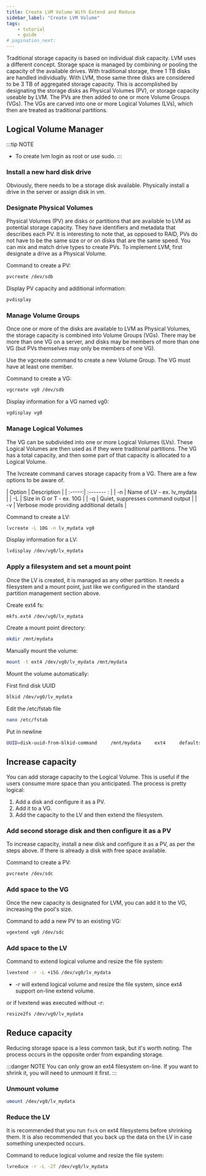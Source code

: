 ```yaml
---
title: Create LVM Volume With Extend and Reduce
sidebar_label: "Create LVM Volume"
tags:
    - tutorial
    - guide
# pagination_next:
---
```


Traditional storage capacity is based on individual disk capacity. LVM uses a different concept. Storage space is managed by combining or pooling the capacity of the available drives. With traditional storage, three 1 TB disks are handled individually. With LVM, those same three disks are considered to be 3 TB of aggregated storage capacity. This is accomplished by designating the storage disks as Physical Volumes (PV), or storage capacity useable by LVM. The PVs are then added to one or more Volume Groups (VGs). The VGs are carved into one or more Logical Volumes (LVs), which then are treated as traditional partitions.

## Logical Volume Manager
:::tip NOTE 
* To create lvm login as root or use sudo.
:::

### Install a new hard disk drive
Obviously, there needs to be a storage disk available. Physically install a drive in the server or assign disk in vm.

### Designate Physical Volumes
Physical Volumes (PV) are disks or partitions that are available to LVM as potential storage capacity. They have identifiers and metadata that describes each PV. It is interesting to note that, as opposed to RAID, PVs do not have to be the same size or or on disks that are the same speed. You can mix and match drive types to create PVs. To implement LVM, first designate a drive as a Physical Volume.

Command to create a PV:

```bash
pvcreate /dev/sdb
```

Display PV capacity and additional information:

```bash
pvdisplay
```

### Manage Volume Groups
Once one or more of the disks are available to LVM as Physical Volumes, the storage capacity is combined into Volume Groups (VGs). There may be more than one VG on a server, and disks may be members of more than one VG (but PVs themselves may only be members of one VG).

Use the vgcreate command to create a new Volume Group. The VG must have at least one member.

Command to create a VG:

```bash
vgcreate vg0 /dev/sdb
```

Display information for a VG named vg0:

```bash
vgdisplay vg0
```

### Manage Logical Volumes
The VG can be subdivided into one or more Logical Volumes (LVs). These Logical Volumes are then used as if they were traditional partitions. The VG has a total capacity, and then some part of that capacity is allocated to a Logical Volume.

The lvcreate command carves storage capacity from a VG. There are a few options to be aware of.

| Option | Description |
| :-----:|  :------- : |
| -n     | Name of LV - ex. lv_mydata |
| -L     | Size in G or T - ex. 10G |
| -q     | Quiet, suppresses command output |
| -v     | Verbose mode providing additional details |

Command to create a LV:

```bash
lvcreate -L 10G -n lv_mydata vg0
```

Display information for a LV:

```bash
lvdisplay /dev/vg0/lv_mydata
```

### Apply a filesystem and set a mount point
Once the LV is created, it is managed as any other partition. It needs a filesystem and a mount point, just like we configured in the standard partition management section above.

Create ext4 fs:

```bash
mkfs.ext4 /dev/vg0/lv_mydata 
```

Create a mount point directory:

```bash
mkdir /mnt/mydata
```

Manually mount the volume:

```bash
mount -t ext4 /dev/vg0/lv_mydata /mnt/mydata
```

Mount the volume automatically:

First find disk UUID
```bash
blkid /dev/vg0/lv_mydata
```

Edit the /etc/fstab file
```bash
nano /etc/fstab
```

Put in newline
```bash
UUID=disk-uuid-from-blkid-command     /mnt/mydata     ext4     defaults    0 2
```

## Increase capacity
You can add storage capacity to the Logical Volume. This is useful if the users consume more space than you anticipated. The process is pretty logical:

1. Add a disk and configure it as a PV.
2. Add it to a VG.
3. Add the capacity to the LV and then extend the filesystem.

### Add second storage disk and then configure it as a PV
To increase capacity, install a new disk and configure it as a PV, as per the steps above. If there is already a disk with free space available.

Command to create a PV:

```bash
pvcreate /dev/sdc
```

### Add space to the VG
Once the new capacity is designated for LVM, you can add it to the VG, increasing the pool's size.

Command to add a new PV to an existing VG:

```bash
vgextend vg0 /dev/sdc
```

### Add space to the LV

Command to extend logical volume and resize the file system:

```bash
lvextend -r -L +15G /dev/vg0/lv_mydata
```
* -r will extend logical volume and resize the file system, since ext4 support on-line extend volume.

or if lvextend was executed without -r:

```bash
resize2fs /dev/vg0/lv_mydata
```

## Reduce capacity 
Reducing storage space is a less common task, but it's worth noting. The process occurs in the opposite order from expanding storage.

:::danger NOTE
You can only grow an ext4 filesystem on-line. If you want to shrink it, you will need to unmount it first.
:::

### Unmount volume
```bash
umount /dev/vg0/lv_mydata
```

###  Reduce the LV
It is recommended that you run `fsck` on ext4 filesystems before shrinking them. It is also recommended that you back up the data on the LV in case something unexpected occurs.

Command to reduce logical volume and resize the file system:

```bash
lvreduce -r -L -2T /dev/vg0/lv_mydata
```
